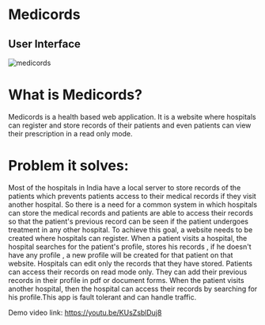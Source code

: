 # Medicords

## User Interface 
![medicords](https://user-images.githubusercontent.com/83568576/135726337-9f510f62-e9fa-40cb-8229-52f64378bec7.jpeg)


# What is Medicords?

Medicords is a health based web application. It is a website where hospitals can register and store records of their patients and even patients can view their prescription in a read only mode.


# Problem it solves:

Most of the hospitals in India have a local server to store records of the patients which prevents patients access to their medical records if they visit another hospital. So there is a need for a common system in which hospitals can store the medical records and patients are able to access their records so that the patient's previous record can be seen if the patient undergoes treatment in any other hospital. To achieve this goal, a website needs to be created where hospitals can register. When a patient visits a hospital, the hospital searches for the patient's profile, stores his records , if he doesn't have any profile , a new profile will be created for that patient on that website. Hospitals can edit only the records that they have stored. Patients can access their records on read mode only. They can add their previous records in their profile in pdf or document forms. When the patient visits another hospital, then the hospital can access their records by searching for his profile.This app is fault tolerant and can handle traffic.


Demo video link:
https://youtu.be/KUsZsblDuj8
